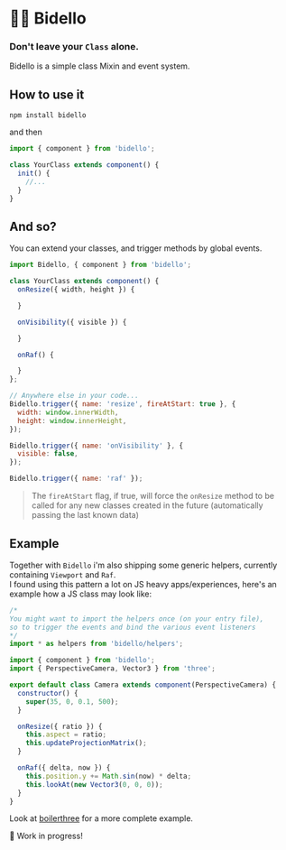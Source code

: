 # 👨‍🏫 Bidello
### Don't leave your `Class` alone.

Bidello is a simple class Mixin and event system.


## How to use it
```
npm install bidello
```

and then

```javascript
import { component } from 'bidello';

class YourClass extends component() {
  init() {
    //...
  }
}
```

## And so?
You can extend your classes, and trigger methods by global events.

```javascript
import Bidello, { component } from 'bidello';

class YourClass extends component() {
  onResize({ width, height }) {

  }

  onVisibility({ visible }) {

  }

  onRaf() {

  }
};

// Anywhere else in your code...
Bidello.trigger({ name: 'resize', fireAtStart: true }, {
  width: window.innerWidth,
  height: window.innerHeight,
});

Bidello.trigger({ name: 'onVisibility' }, {
  visible: false,
});

Bidello.trigger({ name: 'raf' });
```

> The `fireAtStart` flag, if true, will force the `onResize` method to be called for any new classes created in the future (automatically passing the last known data)


## Example
Together with `Bidello` i'm also shipping some generic helpers, currently containing `Viewport` and `Raf`.  
I found using this pattern a lot on JS heavy apps/experiences, here's an example how a JS class may look like:

```javascript
/*
You might want to import the helpers once (on your entry file),
so to trigger the events and bind the various event listeners
*/
import * as helpers from 'bidello/helpers';

import { component } from 'bidello';
import { PerspectiveCamera, Vector3 } from 'three';

export default class Camera extends component(PerspectiveCamera) {
  constructor() {
    super(35, 0, 0.1, 500);
  }

  onResize({ ratio }) {
    this.aspect = ratio;
    this.updateProjectionMatrix();
  }

  onRaf({ delta, now }) {
    this.position.y += Math.sin(now) * delta;
    this.lookAt(new Vector3(0, 0, 0));
  }
}
```

Look at [boilerthree](https://github.com/luruke/boilerthree) for a more complete example.

🚨 Work in progress!
